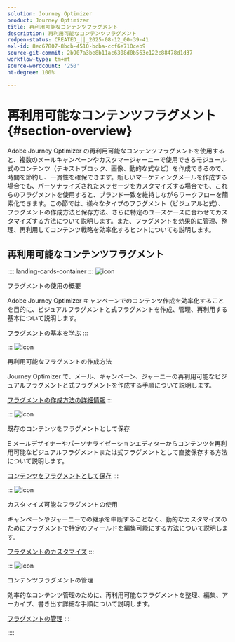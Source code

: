 ```yaml
---
solution: Journey Optimizer
product: Journey Optimizer
title: 再利用可能なコンテンツフラグメント
description: 再利用可能なコンテンツフラグメント
redpen-status: CREATED_||_2025-08-12_00-39-41
exl-id: 8ec67807-8bcb-4510-bcba-ccf6e710ceb9
source-git-commit: 2b907a3be8b11ac6308d0b563e122c88478d1d37
workflow-type: tm+mt
source-wordcount: '250'
ht-degree: 100%

---
```


# 再利用可能なコンテンツフラグメント{#section-overview}

Adobe Journey Optimizer の再利用可能なコンテンツフラグメントを使用すると、複数のメールキャンペーンやカスタマージャーニーで使用できるモジュール式のコンテンツ（テキストブロック、画像、動的な式など）を作成できるので、時間を節約し、一貫性を確保できます。新しいマーケティングメールを作成する場合でも、パーソナライズされたメッセージをカスタマイズする場合でも、これらのフラグメントを使用すると、ブランド一致を維持しながらワークフローを簡素化できます。この節では、様々なタイプのフラグメント（ビジュアルと式）、フラグメントの作成方法と保存方法、さらに特定のユースケースに合わせてカスタマイズする方法について説明します。また、フラグメントを効果的に管理、整理、再利用してコンテンツ戦略を効率化するヒントについても説明します。

## 再利用可能なコンテンツフラグメント

:::: landing-cards-container
:::
![icon](https://cdn.experienceleague.adobe.com/icons/book.svg?lang=ja)

フラグメントの使用の概要

Adobe Journey Optimizer キャンペーンでのコンテンツ作成を効率化することを目的に、ビジュアルフラグメントと式フラグメントを作成、管理、再利用する基本について説明します。

[フラグメントの基本を学ぶ](../using/content-management/fragments.md)
:::

:::
![icon](https://cdn.experienceleague.adobe.com/icons/circle-play.svg?lang=ja)

再利用可能なフラグメントの作成方法

Journey Optimizer で、メール、キャンペーン、ジャーニーの再利用可能なビジュアルフラグメントと式フラグメントを作成する手順について説明します。

[フラグメントの作成方法の詳細情報](../using/content-management/create-fragments.md)
:::

:::
![icon](https://cdn.experienceleague.adobe.com/icons/list-check.svg?lang=ja)

既存のコンテンツをフラグメントとして保存

E メールデザイナーやパーソナライゼーションエディターからコンテンツを再利用可能なビジュアルフラグメントまたは式フラグメントとして直接保存する方法について説明します。

[コンテンツをフラグメントとして保存](../using/content-management/save-fragments.md)
:::

:::
![icon](https://cdn.experienceleague.adobe.com/icons/puzzle-piece.svg?lang=ja)

カスタマイズ可能なフラグメントの使用

キャンペーンやジャーニーでの継承を中断することなく、動的なカスタマイズのためにフラグメントで特定のフィールドを編集可能にする方法について説明します。

[フラグメントのカスタマイズ](../using/content-management/customizable-fragments.md)
:::

:::
![icon](https://cdn.experienceleague.adobe.com/icons/gear.svg?lang=ja)

コンテンツフラグメントの管理

効率的なコンテンツ管理のために、再利用可能なフラグメントを整理、編集、アーカイブ、書き出す詳細な手順について説明します。

[フラグメントの管理](../using/content-management/manage-fragments.md)
:::

::::
